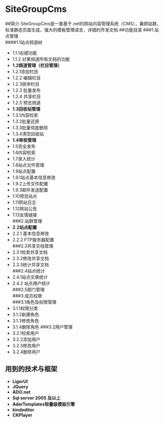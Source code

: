 SiteGroupCms
============
##简介
SiteGroupCms是一套基于.net的网站内容管理系统（CMS），兼顾站群，标准静态页面生成，强大的模板管理语言，详细的开发文档
##功能目录
###1.站点管理    
####1.1站点频道树	
* 1.1.1右键功能	
* 1.1.2 对某频道所有文档的功能	
* **1.2频道管理（栏目管理）**	
* 1.2.1添加栏目	
* 1.2.2 编辑栏目	
* 1.2.3排序栏目	
* 1.2.3 批量发布	
* 1.2.4 共享栏目	
* 1.2.5 预览频道	
* **1.3回收站管理**	
* 1.3.1内容检索	
* 1.3.2批量还原	
* 1.3.3批量彻底删除	
* 1.3.4清空回收站	
* **1.4审核管理**	
* 1.5完全发布	
* 1.6内容检索	
* 1.7录入统计	
* 1.8站点文件管理	
* 1.9站点配置	
* 1.9.1站点基本信息修改	
* 1.9.2上传文件配置	
* 1.9.3邮件发送配置	
* 1.10预览站点	
* 1.11网站日志	
* 1.12网站公告	
* 1.13友情链接	
###2.站群管理	
* **2.2站点配置**
* 2.2.1 基本信息修改	
* 2.2.2 FTP服务器配置	
###2.3共享文档管理	
* 2.3.1检索共享文档	
* 2.3.2修改共享文档	
* 2.3.3统计共享文档	
###2.4站点统计	
* 2.4.1站点文章统计	
* 2.4.2 站点用户统计	
###2.5部门管理	
###3.成员权限	
###3.1角色及权限管理	
* 3.1.1权限分类	
* 3.1.2新建角色	
* 3.1.3修改角色	
* 3.1.4删除角色	
###3.2用户管理	
* 3.2.1检索用户	
* 3.2.2添加用户	
* 3.2.3修改用户	
* 3.2.4删除用户	

用到的技术与框架
---
* **LigerUI**
* **JQuery**
* **ADO.net**
* **Sql server 2005 及以上**
* **AderTemplates轻量级模板引擎**
* **kindeditor**
* **CKPlayer**
